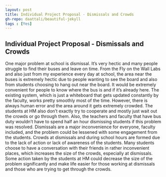 ```yaml
---
layout: post
title: Individual Project Proposal - Dismissals and Crowds
gh-repo: daattali/beautiful-jekyll
tags : [Yes]
---
```


## Individual Project Proposal - Dismissals and Crowds

One major problem at school is dismissal. It’s very hectic and many people struggle to find their buses and leave on time. From the Fly on the Wall Labs and also just from my experience every day at school, the area near the buses is extremely hectic due to people wanting to see the board and also from students choosing to hang out near the board. It would be extremely convenient for people to know where the bus is and if it’s already here. The existing system, which is just a whiteboard that gets updated constantly by the faculty, works pretty smoothly most of the time. However, there is always human error and the area around it gets extremely crowded. The students at HM also don’t exactly try to cooperate and mostly just wait out the crowds or go through them. Also, the teachers and faculty that have bus duty wouldn’t have to spend half an hour dismissing students if this problem was resolved. Dismissals are a major inconvenience for everyone, faculty included, and the problem could be lessened with some engagement from the students. Crowds at dismissals and during school hours are formed due to the lack of action or lack of awareness of the students. Many students choose to have a conversation with their friends in rather inconvenient places, which increases the size of the crowds, especially at dismissals. Some action taken by the students at HM could decrease the size of the problem significantly and make life easier for those working at dismissals and those who are trying to get through the crowds.

